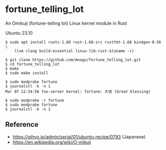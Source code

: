 # fortune_telling_lot

An Omikuji (fortune-telling lot) Linux kernel module in Rust

Ubuntu 23.10

```
$ sudo apt install rustc-1.68 rust-1.68-src rustfmt-1.68 bindgen-0.56 \
    llvm clang build-essential linux-lib-rust-$(uname -r)
```

```
$ git clone https://github.com/mnogu/fortune_telling_lot.git
$ cd fortune_telling_lot
$ make
$ sudo make install
```

```
$ sudo modprobe fortune
$ journalctl -k -n 1
Mar 07 12:34:56 foo-server kernel: fortune: 大吉 (Great blessing)
```

```
$ sudo modprobe -r fortune
$ sudo modprobe fortune
$ journalctl -k -n 1
```

## Reference

* https://gihyo.jp/admin/serial/01/ubuntu-recipe/0793 (Japanese)
* https://en.wikipedia.org/wiki/O-mikuji